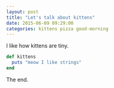 ```yaml
---
layout: post
title: "Let's talk about kittens"
date: 2015-06-09 09:29:00
categories: kittens pizza good-morning
---
```

I like how kittens are tiny.

```ruby
def kittens
  puts "meow I like strings"
end
```

The end.